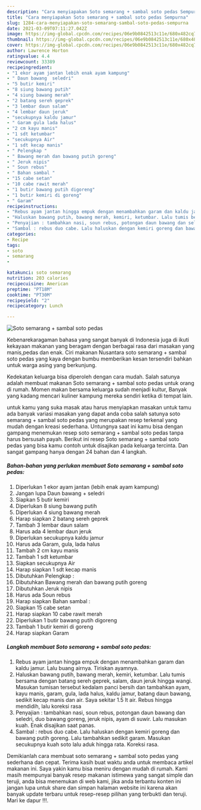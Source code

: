 ```yaml
---
description: "Cara menyiapakan Soto semarang + sambal soto pedas Sempurna"
title: "Cara menyiapakan Soto semarang + sambal soto pedas Sempurna"
slug: 1284-cara-menyiapakan-soto-semarang-sambal-soto-pedas-sempurna
date: 2021-03-09T07:11:27.042Z
image: https://img-global.cpcdn.com/recipes/06e9b0842513c11e/680x482cq70/soto-semarang-sambal-soto-pedas-foto-resep-utama.jpg
thumbnail: https://img-global.cpcdn.com/recipes/06e9b0842513c11e/680x482cq70/soto-semarang-sambal-soto-pedas-foto-resep-utama.jpg
cover: https://img-global.cpcdn.com/recipes/06e9b0842513c11e/680x482cq70/soto-semarang-sambal-soto-pedas-foto-resep-utama.jpg
author: Lawrence Horton
ratingvalue: 4.4
reviewcount: 33389
recipeingredient:
- "1 ekor ayam jantan lebih enak ayam kampung"
- " Daun bawang  seledri"
- "5 butir kemiri"
- "8 siung bawang putih"
- "4 siung bawang merah"
- "2 batang sereh geprek"
- "3 lembar daun salam"
- "4 lembar daun jeruk"
- "secukupnya kaldu jamur"
- " Garam gula lada halus"
- "2 cm kayu manis"
- "1 sdt ketumbar"
- "secukupnya Air"
- "1 sdt kecap manis"
- " Pelengkap "
- " Bawang merah dan bawang putih goreng"
- " Jeruk nipis"
- " Soun rebus"
- " Bahan sambal "
- "15 cabe setan"
- "10 cabe rawit merah"
- "1 butir bawang putih digoreng"
- "1 butir kemiri di goreng"
- " Garam"
recipeinstructions:
- "Rebus ayam jantan hingga empuk dengan menambahkan garam dan kaldu jamur. Lalu buang airnya. Tiriskan ayamnya."
- "Haluskan bawang putih, bawang merah, kemiri, ketumbar. Lalu tumis bersama dengan batang sereh geprek, salam, daun jeruk hingga wangi. Masukan tumisan tersebut kedalam panci bersih dan tambahkan ayam, kayu manis, garam, gula, lada halus, kaldu jamur, batang daun bawang, sedikit kecap manis dan air. Saya sekitar 1.5 lt air. Rebus hingga mendidih, lalu koreksi rasa"
- "Penyajian : tambahkan nasi, soun rebus, potongan daun bawang dan seledri, duo bawang goreng, jeruk nipis, ayam di suwir. Lalu masukan kuah. Enak disajikan saat panas."
- "Sambal : rebus duo cabe. Lalu haluskan dengan kemiri goreng dan bawang putih goreng. Lalu tambahkan sedikit garam. Masukan secukupnya kuah soto lalu aduk hingga rata. Koreksi rasa."
categories:
- Recipe
tags:
- soto
- semarang
- 

katakunci: soto semarang  
nutrition: 203 calories
recipecuisine: American
preptime: "PT18M"
cooktime: "PT30M"
recipeyield: "2"
recipecategory: Lunch

---
```



![Soto semarang + sambal soto pedas](https://img-global.cpcdn.com/recipes/06e9b0842513c11e/680x482cq70/soto-semarang-sambal-soto-pedas-foto-resep-utama.jpg)

Kebenarekaragaman bahasa yang sangat banyak di Indonesia juga di ikuti kekayaan makanan yang beragam dengan berbagai rasa dari masakan yang manis,pedas dan enak. Ciri makanan Nusantara soto semarang + sambal soto pedas yang kaya dengan bumbu memberikan kesan tersendiri bahkan untuk warga asing yang berkunjung.




Kedekatan keluarga bisa diperoleh dengan cara mudah. Salah satunya adalah membuat makanan Soto semarang + sambal soto pedas untuk orang di rumah. Momen makan bersama keluarga sudah menjadi kultur, Banyak yang kadang mencari kuliner kampung mereka sendiri ketika di tempat lain.

untuk kamu yang suka masak atau harus menyiapkan masakan untuk tamu ada banyak variasi masakan yang dapat anda coba salah satunya soto semarang + sambal soto pedas yang merupakan resep terkenal yang mudah dengan kreasi sederhana. Untungnya saat ini kamu bisa dengan gampang menemukan resep soto semarang + sambal soto pedas tanpa harus bersusah payah.
Berikut ini resep Soto semarang + sambal soto pedas yang bisa kamu contoh untuk disajikan pada keluarga tercinta. Dan sangat gampang hanya dengan 24 bahan dan 4 langkah.


<!--inarticleads1-->

##### Bahan-bahan yang perlukan membuat Soto semarang + sambal soto pedas:

1. Diperlukan 1 ekor ayam jantan (lebih enak ayam kampung)
1. Jangan lupa  Daun bawang + seledri
1. Siapkan 5 butir kemiri
1. Diperlukan 8 siung bawang putih
1. Diperlukan 4 siung bawang merah
1. Harap siapkan 2 batang sereh geprek
1. Tambah 3 lembar daun salam
1. Harus ada 4 lembar daun jeruk
1. Diperlukan secukupnya kaldu jamur
1. Harus ada  Garam, gula, lada halus
1. Tambah 2 cm kayu manis
1. Tambah 1 sdt ketumbar
1. Siapkan secukupnya Air
1. Harap siapkan 1 sdt kecap manis
1. Dibutuhkan  Pelengkap :
1. Dibutuhkan  Bawang merah dan bawang putih goreng
1. Dibutuhkan  Jeruk nipis
1. Harus ada  Soun rebus
1. Harap siapkan  Bahan sambal :
1. Siapkan 15 cabe setan
1. Harap siapkan 10 cabe rawit merah
1. Diperlukan 1 butir bawang putih digoreng
1. Tambah 1 butir kemiri di goreng
1. Harap siapkan  Garam




<!--inarticleads2-->

##### Langkah membuat  Soto semarang + sambal soto pedas:

1. Rebus ayam jantan hingga empuk dengan menambahkan garam dan kaldu jamur. Lalu buang airnya. Tiriskan ayamnya.
1. Haluskan bawang putih, bawang merah, kemiri, ketumbar. Lalu tumis bersama dengan batang sereh geprek, salam, daun jeruk hingga wangi. Masukan tumisan tersebut kedalam panci bersih dan tambahkan ayam, kayu manis, garam, gula, lada halus, kaldu jamur, batang daun bawang, sedikit kecap manis dan air. Saya sekitar 1.5 lt air. Rebus hingga mendidih, lalu koreksi rasa
1. Penyajian : tambahkan nasi, soun rebus, potongan daun bawang dan seledri, duo bawang goreng, jeruk nipis, ayam di suwir. Lalu masukan kuah. Enak disajikan saat panas.
1. Sambal : rebus duo cabe. Lalu haluskan dengan kemiri goreng dan bawang putih goreng. Lalu tambahkan sedikit garam. Masukan secukupnya kuah soto lalu aduk hingga rata. Koreksi rasa.




Demikianlah cara membuat soto semarang + sambal soto pedas yang sederhana dan cepat. Terima kasih buat waktu anda untuk membaca artikel makanan ini. Saya yakin kamu bisa meniru dengan mudah di rumah. Kami masih mempunyai banyak resep makanan istimewa yang sangat simple dan teruji, anda bisa menemukan di web kami, jika anda terbantu konten ini jangan lupa untuk share dan simpan halaman website ini karena akan banyak update terbaru untuk resep-resep pilihan yang terbukti dan teruji. Mari ke dapur !!!. 
